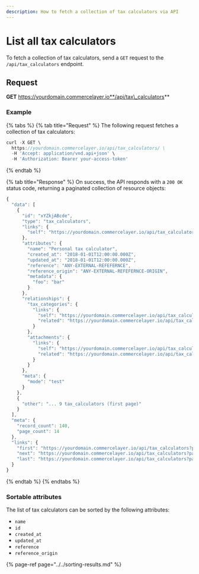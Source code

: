```yaml
---
description: How to fetch a collection of tax calculators via API
---
```


# List all tax calculators

To fetch a collection of tax calculators, send a `GET` request to the `/api/tax_calculators` endpoint.

## Request

**GET** https://yourdomain.commercelayer.io**/api/tax\_calculators**

### **Example**

{% tabs %}
{% tab title="Request" %}
The following request fetches a collection of tax calculators:

```javascript
curl -X GET \
  https://yourdomain.commercelayer.io/api/tax_calculators/ \
  -H 'Accept: application/vnd.api+json' \
  -H 'Authorization: Bearer your-access-token'
```
{% endtab %}

{% tab title="Response" %}
On success, the API responds with a `200 OK` status code, returning a paginated collection of resource objects:

```javascript
{
  "data": [
    {
      "id": "xYZkjABcde",
      "type": "tax_calculators",
      "links": {
        "self": "https://yourdomain.commercelayer.io/api/tax_calculators/xYZkjABcde"
      },
      "attributes": {
        "name": "Personal tax calculator",
        "created_at": "2018-01-01T12:00:00.000Z",
        "updated_at": "2018-01-01T12:00:00.000Z",
        "reference": "ANY-EXTERNAL-REFEFERNCE",
        "reference_origin": "ANY-EXTERNAL-REFEFERNCE-ORIGIN",
        "metadata": {
          "foo": "bar"
        }
      },
      "relationships": {
        "tax_categories": {
          "links": {
            "self": "https://yourdomain.commercelayer.io/api/tax_calculators/xYZkjABcde/relationships/tax_categories",
            "related": "https://yourdomain.commercelayer.io/api/tax_calculators/xYZkjABcde/tax_categories"
          }
        },
        "attachments": {
          "links": {
            "self": "https://yourdomain.commercelayer.io/api/tax_calculators/xYZkjABcde/relationships/attachments",
            "related": "https://yourdomain.commercelayer.io/api/tax_calculators/xYZkjABcde/attachments"
          }
        }
      },
      "meta": {
        "mode": "test"
      }
    },
    {
      "other": "... 9 tax_calculators (first page)"
    }
  ],
  "meta": {
    "record_count": 140,
    "page_count": 14
  },
  "links": {
    "first": "https://yourdomain.commercelayer.io/api/tax_calculators?page[number]=1&page[size]=10",
    "next": "https://yourdomain.commercelayer.io/api/tax_calculators?page[number]=2&page[size]=10",
    "last": "https://yourdomain.commercelayer.io/api/tax_calculators?page[number]=14&page[size]=10"
  }
}
```
{% endtab %}
{% endtabs %}

### Sortable attributes

The list of tax calculators can be sorted by the following attributes:

* `name`
* `id`
* `created_at`
* `updated_at`
* `reference`
* `reference_origin`

{% page-ref page="../../sorting-results.md" %}

